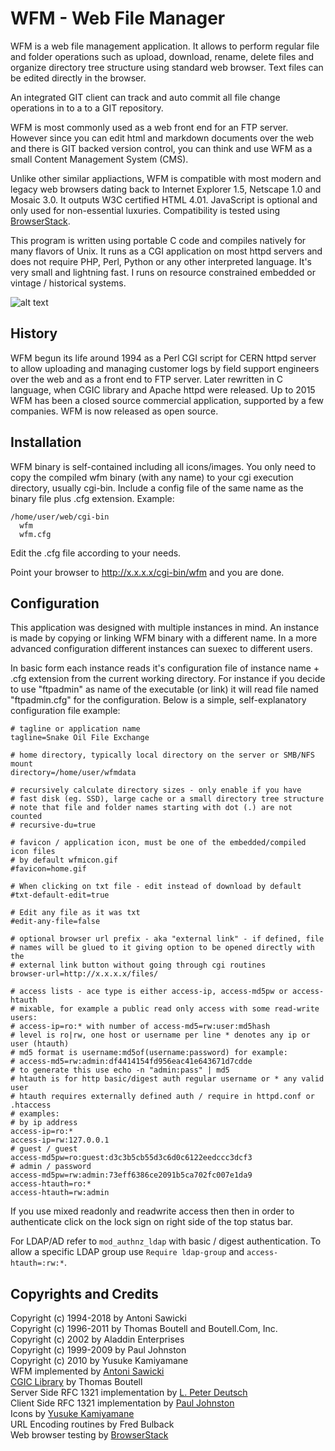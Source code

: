 # WFM - Web File Manager
WFM is a web file management application. It allows to perform regular
file and folder operations such as upload, download, rename, delete files
and organize directory tree structure using standard web browser. Text files
can be edited directly in the browser. 

An integrated GIT client can track and auto commit all file change operations
in to a to a GIT repository.

WFM is most commonly used as a web front end for an FTP server. However since you
can edit html and markdown documents over the web and there is GIT backed
version control, you can think and use WFM as a small Content Management System (CMS).

Unlike other similar appliactions, WFM is compatible with most modern and
legacy web browsers dating back to Internet Explorer 1.5, Netscape 1.0 and
Mosaic 3.0. It outputs W3C certified HTML 4.01. JavaScript is optional and
only used for non-essential luxuries. Compatibility is tested using
[BrowserStack](http://www.browserstack.com/).

This program is written using portable C code and compiles natively
for many flavors of Unix. It runs as a CGI application on most httpd servers
and does not require PHP, Perl, Python or any other interpreted language. 
It's very small and lightning fast. I runs on resource constrained embedded
or vintage / historical systems.

![alt text](https://raw.githubusercontent.com/tenox7/wfm/master/screenshot.png "WFM Screenshot")

## History
WFM begun its life around 1994 as a Perl CGI script for CERN httpd
server to allow uploading and managing customer logs by field support
engineers over the web and as a front end to FTP server. Later rewritten in
C language, when CGIC library and Apache httpd were released. Up to 2015 WFM
has been a closed source commercial application, supported by a few companies.
WFM is now released as open source.


## Installation
WFM binary is self-contained including all icons/images. You only need
to copy the compiled wfm binary (with any name) to your cgi execution
directory, usually cgi-bin. Include a config file of the same name as the
binary file plus .cfg extension. Example:

    /home/user/web/cgi-bin
      wfm
      wfm.cfg

Edit the .cfg file according to your needs.

Point your browser to http://x.x.x.x/cgi-bin/wfm and you are done.

## Configuration
This application was designed with multiple instances in mind. An instance
is made by copying or linking WFM binary with a different name. In a more
advanced configuration different instances can suexec to different users.

In basic form each instance reads it's configuration file of 
instance name + .cfg extension from the current working directory.
For instance if you decide to use "ftpadmin" as name of the executable
(or link) it will read file named "ftpadmin.cfg" for the configuration.
Below is a simple, self-explanatory configuration file example:

    # tagline or application name
    tagline=Snake Oil File Exchange

    # home directory, typically local directory on the server or SMB/NFS mount
    directory=/home/user/wfmdata

    # recursively calculate directory sizes - only enable if you have
    # fast disk (eg. SSD), large cache or a small directory tree structure
    # note that file and folder names starting with dot (.) are not counted
    # recursive-du=true

    # favicon / application icon, must be one of the embedded/compiled icon files
    # by default wfmicon.gif
    #favicon=home.gif

    # When clicking on txt file - edit instead of download by default
    #txt-default-edit=true

    # Edit any file as it was txt
    #edit-any-file=false

    # optional browser url prefix - aka "external link" - if defined, file
    # names will be glued to it giving option to be opened directly with the
    # external link button without going through cgi routines
    browser-url=http://x.x.x.x/files/

    # access lists - ace type is either access-ip, access-md5pw or access-htauth
    # mixable, for example a public read only access with some read-write users:
    # access-ip=ro:* with number of access-md5=rw:user:md5hash
    # level is ro|rw, one host or username per line * denotes any ip or user (htauth)
    # md5 format is username:md5of(username:password) for example:
    # access-md5=rw:admin:df4414154fd956eac41e643671d7cdde
    # to generate this use echo -n "admin:pass" | md5
    # htauth is for http basic/digest auth regular username or * any valid user
    # htauth requires externally defined auth / require in httpd.conf or .htaccess
    # examples:
    # by ip address
    access-ip=ro:*
    access-ip=rw:127.0.0.1
    # guest / guest
    access-md5pw=ro:guest:d3c3b5cb55d3c6d0c6122eedccc3dcf3
    # admin / password
    access-md5pw=rw:admin:73eff6386ce2091b5ca702fc007e1da9
    access-htauth=ro:*
    access-htauth=rw:admin

If you use mixed readonly and readwrite access then then in order to authenticate
click on the lock sign on right side of the top status bar.

For LDAP/AD refer to `mod_authnz_ldap` with basic / digest authentication.
To allow a specific LDAP group use `Require ldap-group` and `access-htauth=:rw:*`.

## Copyrights and Credits
Copyright (c) 1994-2018 by Antoni Sawicki  
Copyright (c) 1996-2011 by Thomas Boutell and Boutell.Com, Inc.  
Copyright (c) 2002 by Aladdin Enterprises  
Copyright (c) 1999-2009 by Paul Johnston  
Copyright (c) 2010 by Yusuke Kamiyamane  
WFM implemented by [Antoni Sawicki](http://www.tenox.net/)  
[CGIC Library](https://www.boutell.com/cgic/) by Thomas Boutell  
Server Side RFC 1321 implementation by [L. Peter Deutsch](https://sourceforge.net/projects/libmd5-rfc/files/)  
Client Side RFC 1321 implementation by [Paul Johnston](http://pajhome.org.uk/crypt/md5/index.html)  
Icons by [Yusuke Kamiyamane](http://p.yusukekamiyamane.com/)  
URL Encoding routines by Fred Bulback  
Web browser testing by [BrowserStack](http://www.browserstack.com/)  

